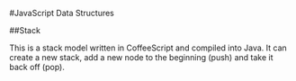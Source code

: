 #JavaScript Data Structures

##Stack

This is a stack model written in CoffeeScript and compiled into Java. It can create a new stack, add a new node to the beginning (push) and take it back off (pop).
